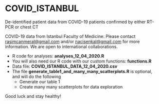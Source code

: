 # COVID_ISTANBUL
De-identified patient data from COVID-19 patients confirmed by either RT-PCR or chest CT

COVID-19 data from Istanbul Faculty of Medicine. 
Please contact rasimcanmeral@gmail.com and/or nacisenkal@gmail.com for more information.
We are open to international collaborations.

* R code for analyses: **analyses_12_04_2020.R**
* You will also need our R code with our custom functions: **functions.R**
* Data file: **COVID_ISTANBUL_DATA_12_04_2020.csv**
* The file **generate_table1_and_many_many_scatterplots.R** is optional, and will do the following
  * Generate our table 1
  * Create many many scatterplots for data exploration

Good luck and stay healthy!
